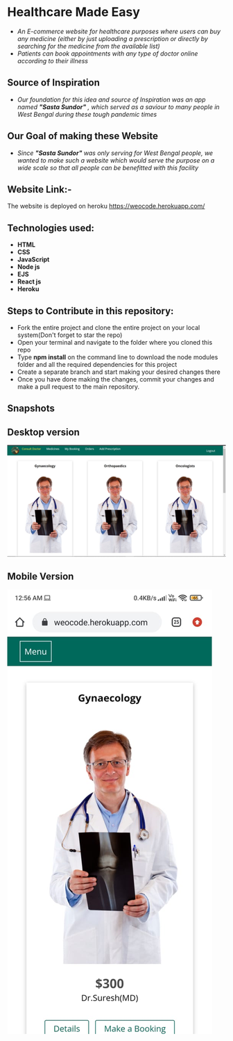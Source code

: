 # Healthcare Made Easy

- *An E-commerce website for healthcare purposes where users can buy any medicine (either by just uploading a prescription or directly by searching for the medicine from the available list)* 
- *Patients can book appointments with any type of doctor online according to their illness*

## Source of Inspiration
- *Our foundation for this idea and source of Inspiration was an app named **"Sasta Sundor"** , which served as a saviour to many people in West Bengal during these tough pandemic times*

## Our Goal of making these Website
- *Since **"Sasta Sundor"** was only serving for West Bengal people, we wanted to make such a website which would serve the purpose on a wide scale so that all people can be benefitted with this facility*

## Website Link:-
The website is deployed on heroku
https://weocode.herokuapp.com/

## Technologies used:
- **HTML**
- **CSS**
- **JavaScript**
- **Node js**
- **EJS**
- **React js**
- **Heroku**

## Steps to Contribute in this repository:
- Fork the entire project and clone the entire project on your local system(Don't forget to star the repo)
- Open your terminal and navigate to the folder where you cloned this repo
- Type **npm install** on the command line to download the node modules folder and all the required dependencies for this project
- Create a separate branch and start making your desired changes there
- Once you have done making the changes, commit your changes and make a pull request to the main repository.
## Snapshots 

## Desktop version
![desktop version](https://github.com/Sabarnna1/Web-O-Code-Jadavpurians/blob/main/desktop%20version.jpg)

## Mobile Version
![mobile version](https://github.com/Sabarnna1/Web-O-Code-Jadavpurians/blob/main/mobile%20version.jpeg)
